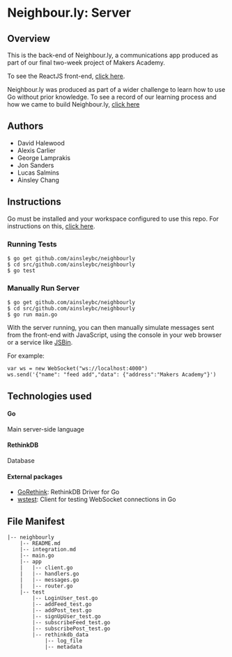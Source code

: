 # Neighbour.ly: Server

## Overview
This is the back-end of Neighbour.ly, a communications app produced as part of our final two-week project of Makers Academy.

To see the ReactJS front-end, [click here](https://github.com/alexiscarlier/neighbourly-app).

Neighbour.ly was produced as part of a wider challenge to learn how to use Go without prior knowledge. To see a record of our learning process and how we came to build Neighbour.ly, [click here](https://github.com/haletothewood/LearningGoAndReact)

## Authors

- David Halewood
- Alexis Carlier
- George Lamprakis
- Jon Sanders
- Lucas Salmins
- Ainsley Chang

## Instructions

Go must be installed and your workspace configured to use this repo. For instructions on this, [click here](https://golang.org/doc/install).

### Running Tests

```
$ go get github.com/ainsleybc/neighbourly
$ cd src/github.com/ainsleybc/neighbourly
$ go test
```

### Manually Run Server

```
$ go get github.com/ainsleybc/neighbourly
$ cd src/github.com/ainsleybc/neighbourly
$ go run main.go
```

With the server running, you can then manually simulate messages sent from the front-end with JavaScript, using the console in your web browser or a service like [JSBin]("https://jsbin.com").

For example:
```
var ws = new WebSocket("ws://localhost:4000")
ws.send('{"name": "feed add","data": {"address":"Makers Academy"}')
```

## Technologies used

#### Go
Main server-side language

#### RethinkDB
Database

#### External packages
- [GoRethink](https://github.com/GoRethink/gorethink): RethinkDB Driver for Go
- [wstest](https://github.com/posener/wstest): Client for testing WebSocket connections in Go



## File Manifest

```
|-- neighbourly
    |-- README.md
    |-- integration.md
    |-- main.go
    |-- app
    |   |-- client.go
    |   |-- handlers.go
    |   |-- messages.go
    |   |-- router.go
    |-- test
        |-- LoginUser_test.go
        |-- addFeed_test.go
        |-- addPost_test.go
        |-- signUpUser_test.go
        |-- subscribeFeed_test.go
        |-- subscribePost_test.go
        |-- rethinkdb_data
            |-- log_file
            |-- metadata
```

